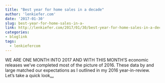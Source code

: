 ```yaml
---
title: "Best year for home sales in a decade"
author: 'lenkiefer.com'
date: '2017-01-30'
slug: best-year-for-home-sales-in-a-
link: http://lenkiefer.com/2017/01/30/best-year-for-home-sales-in-a-decade/
categories:
- bloglink
tags:
  - lenkiefercom
---
```


WE ARE ONE MONTH INTO 2017 AND WITH THIS MONTH’S economic releases we’ve completed most of the picture of 2016. These data by and large matched our expectations as I outlined in my 2016 year-in-review. Let’s take a quick look[... <i class="fas fa-external-link-alt"></i>](http://lenkiefer.com/2017/01/30/best-year-for-home-sales-in-a-decade/)

